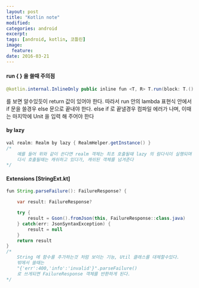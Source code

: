 ```yaml
---
layout: post
title: "Kotlin note"
modified:
categories: android
excerpt:
tags: [android, kotlin, 코틀린]
image:
  feature:
date: 2016-03-21
---
```


#### run { } 을 쓸때 주의점
```java
@kotlin.internal.InlineOnly public inline fun <T, R> T.run(block: T.() -> R): R { /* compiled code */ }

```
를 보면 알수있듯이 return 값이 있어야 한다. 따라서 run 안의 lambda 표현식 안에서 if 문을 쓸경우 else 문으로 끝내야 한다. else if 로 끝낼경우 컴파일 에러가 나며, 이때는 마지막에 Unit 을 입력 해 주어야 한다 


#### by lazy
```java
val realm: Realm by lazy { RealmHelper.getInstance() }
/*
    예를 들어 위와 같이 쓴다면 realm 객체는 최초 호출될때 lazy 의 람다식이 실행되며 
    다시 호출될때는 캐쉬하고 있다가, 캐쉬된 객체를 넘겨준다
*/
```


#### Extensions [StringExt.kt]
```java
fun String.parseFailure(): FailureResponse? {

    var result: FailureResponse?

    try {
        result = Gson().fromJson(this, FailureResponse::class.java)
    } catch(err: JsonSyntaxException) {
        result = null
    }
    return result
}
/*
    String 에 함수를 추가하는것 처럼 보이는 기능, Util 클래스를 대체할수있다. 
    밖에서 쓸때는 
    "{'err':400,'info':'invalid'}".parseFailure() 
    로 쓰게되면 FailureResponse 객체를 반환하게 된다.
*/
```